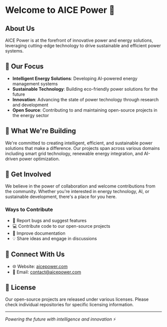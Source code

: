 # Welcome to AICE Power 👋

## About Us

AICE Power is at the forefront of innovative power and energy solutions, leveraging cutting-edge technology to drive sustainable and efficient power systems.

## 🎯 Our Focus

- **Intelligent Energy Solutions**: Developing AI-powered energy management systems
- **Sustainable Technology**: Building eco-friendly power solutions for the future
- **Innovation**: Advancing the state of power technology through research and development
- **Open Source**: Contributing to and maintaining open-source projects in the energy sector

## 🚀 What We're Building

We're committed to creating intelligent, efficient, and sustainable power solutions that make a difference. Our projects span across various domains including smart grid technology, renewable energy integration, and AI-driven power optimization.

## 🌟 Get Involved

We believe in the power of collaboration and welcome contributions from the community. Whether you're interested in energy technology, AI, or sustainable development, there's a place for you here.

### Ways to Contribute

- 🐛 Report bugs and suggest features
- 💻 Contribute code to our open-source projects
- 📖 Improve documentation
- 💡 Share ideas and engage in discussions

## 🔗 Connect With Us

- 🌐 Website: [aicepower.com](https://aicepower.com)
- 📧 Email: contact@aicepower.com

## 📄 License

Our open-source projects are released under various licenses. Please check individual repositories for specific licensing information.

---

*Powering the future with intelligence and innovation* ⚡
